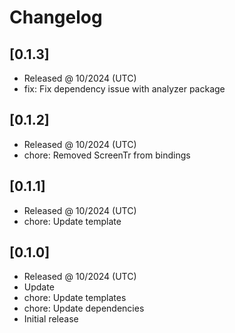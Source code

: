 # Changelog

## [0.1.3]

- Released @ 10/2024 (UTC)
- fix: Fix dependency issue with analyzer package

## [0.1.2]

- Released @ 10/2024 (UTC)
- chore: Removed ScreenTr from bindings

## [0.1.1]

- Released @ 10/2024 (UTC)
- chore: Update template

## [0.1.0]

- Released @ 10/2024 (UTC)
- Update
- chore: Update templates
- chore: Update dependencies
- Initial release

